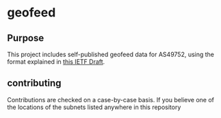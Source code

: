 # geofeed

## Purpose
This project includes self-published geofeed data for AS49752, using the format explained in [this IETF Draft](https://tools.ietf.org/pdf/draft-google-self-published-geofeeds-07.pdf).

## contributing

Contributions are checked on a case-by-case basis. If you believe one of the locations of the subnets listed anywhere in this repository 
